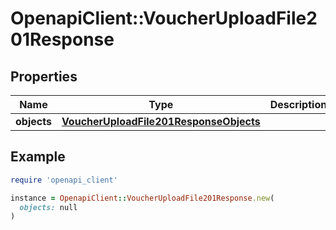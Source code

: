 # OpenapiClient::VoucherUploadFile201Response

## Properties

| Name | Type | Description | Notes |
| ---- | ---- | ----------- | ----- |
| **objects** | [**VoucherUploadFile201ResponseObjects**](VoucherUploadFile201ResponseObjects.md) |  | [optional] |

## Example

```ruby
require 'openapi_client'

instance = OpenapiClient::VoucherUploadFile201Response.new(
  objects: null
)
```

